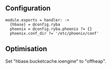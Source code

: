 
## Configuration

    module.exports = handler: ->
      {hbase} = @config.ryba
      phoenix = @config.ryba.phoenix ?= {}
      phoenix.conf_dir ?= '/etc/phoenix/conf'


## Optimisation

Set "hbase.bucketcache.ioengine" to "offheap".
